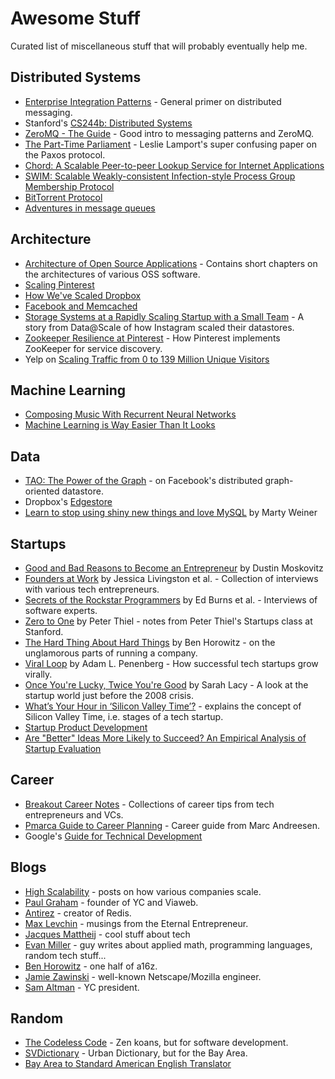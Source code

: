 # Awesome Stuff
Curated list of miscellaneous stuff that will probably eventually help me.

## Distributed Systems
* [Enterprise Integration Patterns](http://www.enterpriseintegrationpatterns.com/toc.html) - General primer on distributed messaging.
* Stanford's [CS244b: Distributed Systems](http://www.scs.stanford.edu/14au-cs244b/)
* [ZeroMQ - The Guide](http://zguide.zeromq.org/page:all) - Good intro to messaging patterns and ZeroMQ.
* [The Part-Time Parliament](http://research.microsoft.com/en-us/um/people/lamport/pubs/lamport-paxos.pdf) - Leslie Lamport's super confusing paper on the Paxos protocol.
* [Chord: A Scalable Peer-to-peer Lookup Service for Internet Applications](http://pdos.csail.mit.edu/papers/chord:sigcomm01/chord_sigcomm.pdf)
* [SWIM: Scalable Weakly-consistent Infection-style Process Group Membership Protocol](https://www.cs.cornell.edu/~asdas/research/dsn02-swim.pdf)
* [BitTorrent Protocol](http://jonas.nitro.dk/bittorrent/bittorrent-rfc.html)
* [Adventures in message queues](http://antirez.com/news/88)

## Architecture
* [Architecture of Open Source Applications](http://aosabook.org/en/index.html) - Contains short chapters on the architectures of various OSS software.
* [Scaling Pinterest](https://www.youtube.com/watch?v=jQNCuD_hxdQ)
* [How We've Scaled Dropbox](https://www.youtube.com/watch?v=PE4gwstWhmc)
* [Facebook and Memcached](https://www.youtube.com/watch?v=UH7wkvcf0ys)
* [Storage Systems at a Rapidly Scaling Startup with a Small Team](https://www.youtube.com/watch?v=bLyv8zKa5DU) - A story from Data@Scale of how Instagram scaled their datastores.
* [Zookeeper Resilience at Pinterest](http://engineering.pinterest.com/post/77933733851/zookeeper-resilience-at-pinterest) - How Pinterest implements ZooKeeper for service discovery.
* Yelp on [Scaling Traffic from 0 to 139 Million Unique Visitors](http://engineeringblog.yelp.com/2014/10/scaling-traffic-from-0-to-139-million-unique-visitors.html)

## Machine Learning
* [Composing Music With Recurrent Neural Networks](http://www.hexahedria.com/2015/08/03/composing-music-with-recurrent-neural-networks/)
* [Machine Learning is Way Easier Than It Looks](https://blog.intercom.io/machine-learning-way-easier-than-it-looks/)

## Data
* [TAO: The Power of the Graph](https://www.facebook.com/notes/facebook-engineering/tao-the-power-of-the-graph/10151525983993920) - on Facebook's distributed graph-oriented datastore.
* Dropbox's [Edgestore](https://www.youtube.com/watch?v=VZ-zJEWi-Vo)
* [Learn to stop using shiny new things and love MySQL](https://engineering.pinterest.com/blog/learn-stop-using-shiny-new-things-and-love-mysql) by Marty Weiner

## Startups
* [Good and Bad Reasons to Become an Entrepreneur](https://medium.com/i-m-h-o/good-and-bad-reasons-to-become-an-entrepreneur-decf0766de8d) by Dustin Moskovitz
* [Founders at Work](http://www.amazon.com/Founders-Work-Stories-Startups-Early/dp/1430210788) by Jessica Livingston et al. - Collection of interviews with various tech entrepreneurs.
* [Secrets of the Rockstar Programmers](http://www.amazon.com/Secrets-Rock-Star-Programmers-Riding/dp/0071490833) by Ed Burns et al. - Interviews of software experts.
* [Zero to One](http://www.amazon.com/Zero-One-Notes-Startups-Future/dp/0804139296) by Peter Thiel - notes from Peter Thiel's Startups class at Stanford.
* [The Hard Thing About Hard Things](http://www.amazon.com/The-Hard-Thing-About-Things/dp/0062273205) by Ben Horowitz - on the unglamorous parts of running a company.
* [Viral Loop](http://www.amazon.com/Viral-Loop-Facebook-Businesses-Themselves/dp/1401323499) by Adam L. Penenberg - How successful tech startups grow virally.
* [Once You're Lucky, Twice You're Good](http://www.amazon.com/Once-Youre-Lucky-Twice-Good/dp/1592404278) by Sarah Lacy - A look at the startup world just before the 2008 crisis.
* [What’s Your Hour in ‘Silicon Valley Time’?](https://medium.com/backchannel/how-the-tech-press-forces-a-narrative-on-companies-it-covers-5f89fdb7793e) - explains the concept of Silicon Valley Time, i.e. stages of a tech startup.
* [Startup Product Development](http://www.slideshare.net/MarketingNinja/startup-product-development)
* [Are "Better" Ideas More Likely to Succeed? An Empirical Analysis of Startup Evaluation ](http://www.hbs.edu/faculty/Publication%20Files/16-013_201e071c-9dd8-4838-b5aa-492f4f202822.pdf)

## Career
* [Breakout Career Notes](http://www.breakoutcareers.com/) - Collections of career tips from tech entrepreneurs and VCs.
* [Pmarca Guide to Career Planning](http://pmarchive.com/guide_to_career_planning_part0.html) - Career guide from Marc Andreesen.
* Google's [Guide for Technical Development](https://www.google.com/about/careers/students/guide-to-technical-development.html)

## Blogs
* [High Scalability](http://highscalability.com/) - posts on how various companies scale.
* [Paul Graham](http://www.paulgraham.com/) - founder of YC and Viaweb.
* [Antirez](http://antirez.com/latest/0) - creator of Redis.
* [Max Levchin](http://max.levch.in/) - musings from the Eternal Entrepreneur.
* [Jacques Mattheij](http://jacquesmattheij.com/) - cool stuff about tech
* [Evan Miller](http://www.evanmiller.org/) - guy writes about applied math, programming languages, random tech stuff...
* [Ben Horowitz](http://www.bhorowitz.com/) - one half of a16z.
* [Jamie Zawinski](http://www.jwz.org/blog/) - well-known Netscape/Mozilla engineer.
* [Sam Altman](http://blog.samaltman.com/) - YC president.

## Random
* [The Codeless Code](http://thecodelesscode.com/contents) - Zen koans, but for software development.
* [SVDictionary](http://svdictionary.com/) - Urban Dictionary, but for the Bay Area.
* [Bay Area to Standard American English Translator](http://www.mcsweeneys.net/articles/bay-area-to-standard-american-english-translator) 
